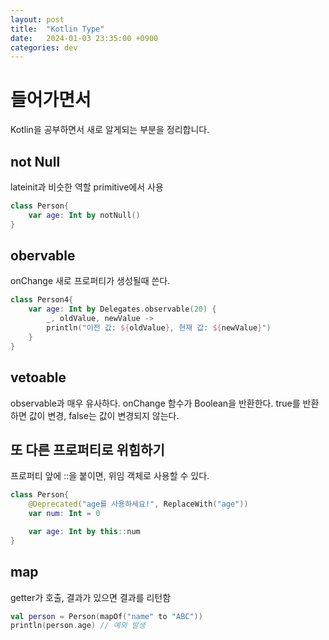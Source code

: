 ```yaml
---
layout: post
title:  "Kotlin Type"
date:   2024-01-03 23:35:00 +0900
categories: dev
---
```


# 들어가면서
Kotlin을 공부하면서 새로 알게되는 부분을 정리합니다.

## not Null
lateinit과 비슷한 역할 primitive에서 사용

~~~ kotlin
class Person{
    var age: Int by notNull()
}
~~~

## obervable
onChange 새로 프로퍼티가 생성될때 쓴다.

~~~ kotlin
class Person4{
    var age: Int by Delegates.observable(20) {
        _, oldValue, newValue -> 
        println("이전 값: ${oldValue}, 현재 값: ${newValue}")
    }
}

~~~

## vetoable
observable과 매우 유사하다. onChange 함수가 Boolean을 반환한다. true를 반환하면 값이 변경, false는 값이 변경되지 않는다.

## 또 다른 프로퍼티로 위힘하기
프로퍼티 앞에 ::을 붙이면, 위임 객체로 사용할 수 있다.

~~~ kotlin
class Person{
    @Deprecated("age를 사용하세요!", ReplaceWith("age"))
    var num: Int = 0

    var age: Int by this::num
}
~~~

## map
getter가 호출, 결과가 있으면 결과를 리턴함

~~~ kotlin
val person = Person(mapOf("name" to "ABC"))
println(person.age) // 예외 발생
~~~